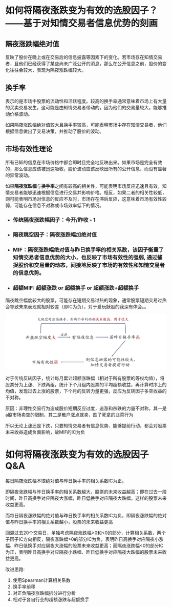 # 如何将隔夜涨跌变为有效的选股因子？——基于对知情交易者信息优势的刻画

## **隔夜涨跌幅**绝对值

反映了股价在晚上或在交易后的信息披露等因素下的变化。若市场存在知情交易者，且他们已经获得了某些尚未广泛公开的消息，那么在公开信息之前，股价的变化往往会较大，表现为隔夜涨跌幅较大。

## 换手率

表示的是市场中股票的流动性和活跃程度。较高的换手率通常意味着市场上有大量的买卖交易发生，这可能是由知情交易者带动的，因为他们的交易量较大，能够推动价格波动。

如果隔夜涨跌幅绝对值较大且换手率较高，可能表明市场中存在知情交易者，他们根据信息做出了交易决策，并推动了股价的波动。

## 市场有效性理论

所有已知的信息在市场价格中都会即时且完全地反映出来。如果市场是完全有效的，那么信息应该被迅速吸收，股价波动应该反映出所有的公开信息，而没有显著的异常波动。

如果**隔夜涨跌幅**与**换手率**之间有较高的相关性，可能表明市场反应迅速且有效，知情交易者能够迅速根据信息进行交易并影响价格。相反，如果二者的相关性较低，则可能表明市场对信息的反应不及时，市场存在滞后反应，这意味着市场有效性较弱，可能存在信息不对称或市场效率低下的情况。

- ### 传统隔夜涨跌幅因子：今开/昨收 - 1
- ### 隔夜跳空因子：隔夜涨跌幅加绝对值
- ### MIF：隔夜涨跌幅绝对值与昨日换手率的相关系数，该因子衡量了知情交易者信息优势的大小，也反映了市场有效性的强弱, 通过捕捉股价和交易量的动态，间接地反映了市场的有效性和知情交易者的信息优势。
- ### 超额MIF: 超额涨跌 or 超额换手 or 超额涨跌+超额换手

隔夜跳空幅度较大的股票，可能存在短期交易过热的现象，通常股票短期交易过热会导致未来表现就相对较差（即IC为负），对于爱玩妖股的我深有体会。。

![1733673802901](image/README/1733673802901.png)

对于传统反转因子，统计每月累计超额涨跌幅（相对于所有股票的等权均值），将股票分为上涨、下跌两组，统计下个月组内股票的平均超额收益，再计算时序上的均值，发现过去上涨的股票，下个月的反转力量更强，反应为反转因子多空收益的不对称。

原因：非理性交易行为造成股价短期反应过度，追涨和杀跌的力量不对称，其一是a股市场卖空的限制，其二是散户涨点就卖，跌了死拿的韭菜行为

所以无论上涨还是下跌，只要知情交易者有信息优势、能够提前行动，都会对股票未来收益造成负面影响，故MIF的IC为负


# 如何将隔夜涨跌变为有效的选股因子 Q&A

每日隔夜涨跌幅不取绝对值与昨日换手率的相关系数IC为正。

即隔夜涨跌幅与昨日换手率的相关系数越大，股票的未来收益越高；即在过去一段时间，昨日高换手对应隔夜大涨幅，昨日低换手对应隔夜大跌幅，这样的股票未来收益更高。

而每日隔夜涨跌幅的绝对值与昨日换手率的相关系数IC为负，即隔夜涨跌幅的绝对值与昨日换手率的相关系数越小，股票的未来收益更高

回溯过去20个交易日，单独考虑隔夜涨跌幅>0和<0的部分，计算相关系数，两个子因子IC方向相反，隔夜涨跌幅>0的部分IC为负，表明昨日高换手对应隔夜小涨幅、昨日低换手对应隔夜大涨幅的股票未来收益更高；而隔夜涨跌幅<0的部分IC为正，表明昨日高换手对应隔夜小跌幅、昨日低换手对应隔夜大跌幅的股票未来收益更高。

改进思路:

1. 使用Spearman计算相关系数
2. 换手率前移
3. 对正负隔夜涨跌幅拆分进行分析
4. 相对于各自行业的超额涨跌与超额换手
